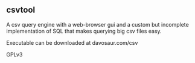 ## csvtool

A csv query engine with a web-browser gui and a custom but incomplete implementation of SQL that makes querying big csv files easy.

Executable can be downloaded at davosaur.com/csv

GPLv3
